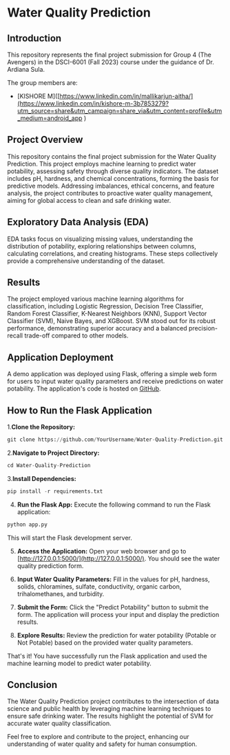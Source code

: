 # Water Quality Prediction

## Introduction

This repository represents the final project submission for Group 4 (The Avengers) in the DSCI-6001 (Fall 2023) course under the guidance of Dr. Ardiana Sula.

The group members are:

- [KISHORE M]([https://www.linkedin.com/in/mallikarjun-aitha/](https://www.linkedin.com/in/kishore-m-3b7853279?utm_source=share&utm_campaign=share_via&utm_content=profile&utm_medium=android_app )

## Project Overview

This repository contains the final project submission for the Water Quality Prediction. This project employs machine learning to predict water potability, assessing safety through diverse quality indicators. The dataset includes pH, hardness, and chemical concentrations, forming the basis for predictive models. Addressing imbalances, ethical concerns, and feature analysis, the project contributes to proactive water quality management, aiming for global access to clean and safe drinking water.

## Exploratory Data Analysis (EDA)

EDA tasks focus on visualizing missing values, understanding the distribution of potability, exploring relationships between columns, calculating correlations, and creating histograms. These steps collectively provide a comprehensive understanding of the dataset.

## Results

The project employed various machine learning algorithms for classification, including Logistic Regression, Decision Tree Classifier, Random Forest Classifier, K-Nearest Neighbors (KNN), Support Vector Classifier (SVM), Naive Bayes, and XGBoost. SVM stood out for its robust performance, demonstrating superior accuracy and a balanced precision-recall trade-off compared to other models.

## Application Deployment

A demo application was deployed using Flask, offering a simple web form for users to input water quality parameters and receive predictions on water potability. The application's code is hosted on [GitHub](https://github.com/Projects-UNH/Water-Quality-Prediction).

## How to Run the Flask Application

1.**Clone the Repository:**
```python
git clone https://github.com/YourUsername/Water-Quality-Prediction.git
```
2.**Navigate to Project Directory:**
```python
cd Water-Quality-Prediction
```
3.**Install Dependencies:**
```python
pip install -r requirements.txt
```
4. **Run the Flask App:**
Execute the following command to run the Flask application:
```python
python app.py
```

This will start the Flask development server.

5. **Access the Application:**
Open your web browser and go to [http://127.0.0.1:5000/](http://127.0.0.1:5000/). You should see the water quality prediction form.

6. **Input Water Quality Parameters:**
Fill in the values for pH, hardness, solids, chloramines, sulfate, conductivity, organic carbon, trihalomethanes, and turbidity.

7. **Submit the Form:**
Click the "Predict Potability" button to submit the form. The application will process your input and display the prediction results.

8. **Explore Results:**
Review the prediction for water potability (Potable or Not Potable) based on the provided water quality parameters.

That's it! You have successfully run the Flask application and used the machine learning model to predict water potability.


## Conclusion

The Water Quality Prediction project contributes to the intersection of data science and public health by leveraging machine learning techniques to ensure safe drinking water. The results highlight the potential of SVM for accurate water quality classification.


Feel free to explore and contribute to the project, enhancing our understanding of water quality and safety for human consumption.
